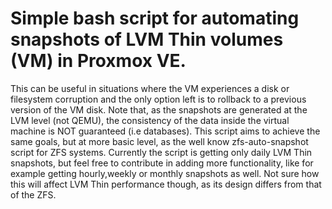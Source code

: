 # Simple bash script for automating snapshots of LVM Thin volumes (VM) in Proxmox VE.

This can be useful in situations where the VM experiences a disk or filesystem corruption and the only option left is to rollback to a previous version of the VM disk.
Note that, as the snapshots are generated at the LVM level (not QEMU), the consistency of the data inside the virtual machine
is NOT guaranteed (i.e databases).
This script aims to achieve the same goals, but at more basic level, as the well know zfs-auto-snapshot script for ZFS systems.
Currently the script is getting only daily LVM Thin snapshots, but feel free to contribute in adding more functionality, like for example getting hourly,weekly or monthly snapshots as well. Not sure how this will affect LVM Thin performance though, as its design differs from that of the ZFS.
